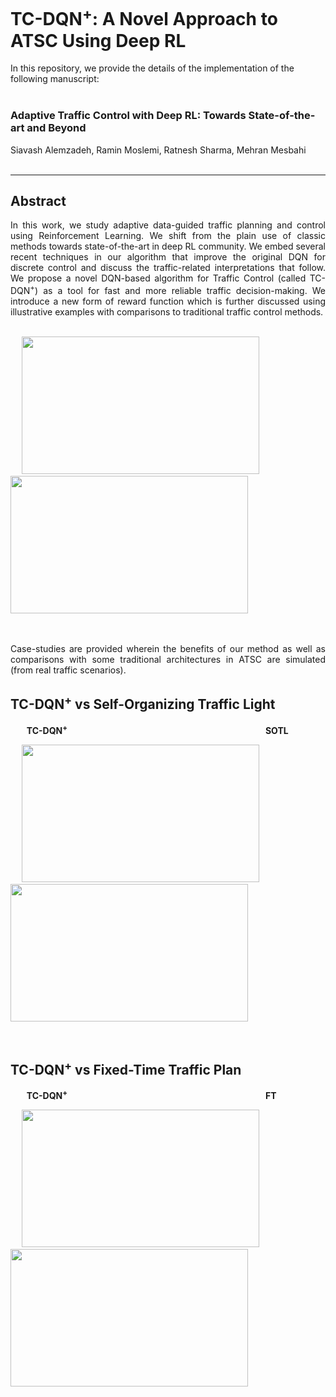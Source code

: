 # TC-DQN<sup>+</sup>: A Novel Approach to ATSC Using Deep RL


In this repository, we provide the details of the implementation of the following manuscript: <br> <br>


### Adaptive Traffic Control with Deep RL: Towards State-of-the-art and Beyond

Siavash Alemzadeh, Ramin Moslemi, Ratnesh Sharma, Mehran Mesbahi <br> <br>


---

## Abstract

<div align="justify"> In this work, we study adaptive data-guided traffic planning and control using Reinforcement Learning. We shift from the plain use of classic methods towards state-of-the-art in deep RL community. We embed several recent techniques in our algorithm that improve the original DQN for discrete control and discuss the traffic-related interpretations that follow. We propose a novel DQN-based algorithm for Traffic Control (called TC-DQN<sup>+</sup>) as a tool for fast and more reliable traffic decision-making. We introduce a new form of reward function which is further discussed using illustrative examples with comparisons to traditional traffic control methods. </div> <br>

<p float="left">
  &emsp;
  <img src="http://depts.washington.edu/uwrainlab/wordpress/wp-content/uploads/2020/07/RLScheme-1.png" width="380" height="220" />
  &emsp; &emsp;
  <img src=Demos/Env2-Sc3-Demo.gif width="380" height="220" />
</p> <br> <br>

<div align="justify"> Case-studies are provided wherein the benefits of our method as well as comparisons with some traditional architectures in ATSC are simulated (from real traffic scenarios). </div>

## TC-DQN<sup>+</sup> vs Self-Organizing Traffic Light

&nbsp; &emsp; **TC-DQN<sup>+</sup>** &emsp; &emsp; &emsp; &emsp; &emsp; &emsp; &emsp; &emsp; &emsp; &emsp; &emsp; &emsp; &emsp; &emsp; &emsp; &emsp; &emsp; &nbsp; **SOTL**

<p float="left">
  &emsp;
  <img src=Demos/Scen1-Env1-TC-DQN.gif width="380" height="220" />
  &emsp; &emsp;
  <img src=Demos/Sce1-Env1-SOTL.gif width="380" height="220" />
</p> <br>


## TC-DQN<sup>+</sup> vs Fixed-Time Traffic Plan

&nbsp; &emsp; **TC-DQN<sup>+</sup>** &emsp; &emsp; &emsp; &emsp; &emsp; &emsp; &emsp; &emsp; &emsp; &emsp; &emsp; &emsp; &emsp; &emsp; &emsp; &emsp; &emsp; &nbsp; **FT**

<p float="left">
  &emsp;
  <img src=Demos/Sce3-Env3-TC-DQN.gif width="380" height="220" />
  &emsp; &emsp;
  <img src=Demos/Sce3-Env3-FT.gif width="380" height="220" />
</p> <br>
